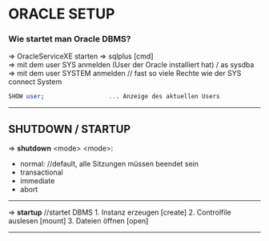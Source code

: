 # ORACLE SETUP

### Wie startet man Oracle DBMS?
=> OracleServiceXE starten
=> sqlplus [cmd]			
=> mit dem user SYS anmelden (User der Oracle installiert hat)
		/ as sysdba
=> mit dem user SYSTEM anmelden		// fast so viele Rechte wie der SYS
		connect System
		
```SQL
SHOW user;                  ... Anzeige des aktuellen Users
```

---

## SHUTDOWN / STARTUP
=> **shutdown** \<mode>
 \<mode>:
- normal: //default, alle Sitzungen müssen beendet sein
- transactional
- immediate
- abort
---
=> **startup** //startet DBMS
		1. Instanz erzeugen [create]
		2. Controlfile auslesen [mount]
		3. Dateien öffnen [open]

---


